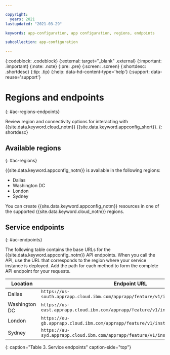 ```yaml
---

copyright:
  years: 2021
lastupdated: "2021-03-29"

keywords: app-configuration, app configuration, regions, endpoints

subcollection: app-configuration

---
```


{:codeblock: .codeblock}
{:external: target="_blank" .external}
{:important: .important}
{:note: .note}
{:pre: .pre}
{:screen: .screen}
{:shortdesc: .shortdesc}
{:tip: .tip}
{:help: data-hd-content-type='help'}
{:support: data-reuse='support'}

# Regions and endpoints
{: #ac-regions-endpoints}

Review region and connectivity options for interacting with {{site.data.keyword.cloud_notm}} {{site.data.keyword.appconfig_short}}.
{: shortdesc}

## Available regions
{: #ac-regions}

{{site.data.keyword.appconfig_notm}} is available in the following regions:

- Dallas
- Washington DC
- London
- Sydney

You can create {{site.data.keyword.appconfig_notm}} resources in one of the supported {{site.data.keyword.cloud_notm}} regions.

## Service endpoints
{: #ac-endpoints}

The following table contains the base URLs for the {{site.data.keyword.appconfig_notm}} API endpoints. When you call the API, use the URL that corresponds to the region where your service instance is deployed. Add the path for each method to form the complete API endpoint for your requests.

|Location     |Endpoint URL      |
|-------------|------------------|
|Dallas |`https://us-south.apprapp.cloud.ibm.com/apprapp/feature/v1/instances/{instanceid}` |
|Washington DC |`https://us-east.apprapp.cloud.ibm.com/apprapp/feature/v1/instances/{instanceid}` |
|London |`https://eu-gb.apprapp.cloud.ibm.com/apprapp/feature/v1/instances/{instanceid}` |
|Sydney |`https://au-syd.apprapp.cloud.ibm.com/apprapp/feature/v1/instances/{instanceid}` |
{: caption="Table 3. Service endpoints" caption-side="top"}
